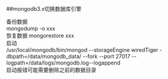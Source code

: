 ##mongodb3.x切换数据库引擎

备份数据  
mongodump -o xxx  
恢复数据
mongorestore xxx  
启动  
/usr/local/mongodb/bin/mongod --storageEngine wiredTiger -dbpath=/data/mongodb_data/ --fork --port 27017 --logpath=/data/logs/mongodb.log--logappend  
启动报错可能需要删除之前的数据目录
